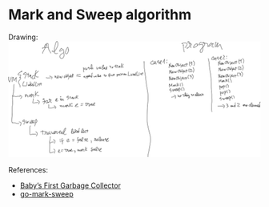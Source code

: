 # Mark and Sweep algorithm

Drawing:
![pseudo code](draw.png "pseudo code")

References:
- [Baby’s First Garbage Collector](http://journal.stuffwithstuff.com/2013/12/08/babys-first-garbage-collector/)
- [go-mark-sweep](https://github.com/sharadgana/go-mark-sweep)